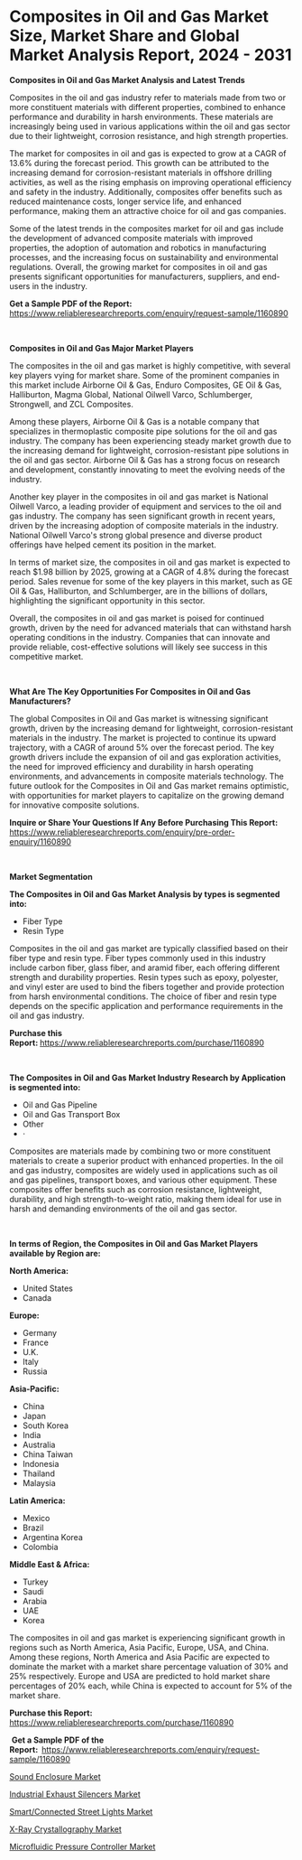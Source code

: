 <p><h1>Composites in Oil and Gas Market Size, Market Share and Global Market Analysis Report, 2024 - 2031</h1></p><p><strong>Composites in Oil and Gas Market Analysis and Latest Trends</strong></p>
<p><p>Composites in the oil and gas industry refer to materials made from two or more constituent materials with different properties, combined to enhance performance and durability in harsh environments. These materials are increasingly being used in various applications within the oil and gas sector due to their lightweight, corrosion resistance, and high strength properties.</p><p>The market for composites in oil and gas is expected to grow at a CAGR of 13.6% during the forecast period. This growth can be attributed to the increasing demand for corrosion-resistant materials in offshore drilling activities, as well as the rising emphasis on improving operational efficiency and safety in the industry. Additionally, composites offer benefits such as reduced maintenance costs, longer service life, and enhanced performance, making them an attractive choice for oil and gas companies.</p><p>Some of the latest trends in the composites market for oil and gas include the development of advanced composite materials with improved properties, the adoption of automation and robotics in manufacturing processes, and the increasing focus on sustainability and environmental regulations. Overall, the growing market for composites in oil and gas presents significant opportunities for manufacturers, suppliers, and end-users in the industry.</p></p>
<p><strong>Get a Sample PDF of the Report:&nbsp;</strong> <a href="https://www.reliableresearchreports.com/enquiry/request-sample/1160890">https://www.reliableresearchreports.com/enquiry/request-sample/1160890</a></p>
<p>&nbsp;</p>
<p><strong>Composites in Oil and Gas Major Market Players</strong></p>
<p><p>The composites in the oil and gas market is highly competitive, with several key players vying for market share. Some of the prominent companies in this market include Airborne Oil & Gas, Enduro Composites, GE Oil & Gas, Halliburton, Magma Global, National Oilwell Varco, Schlumberger, Strongwell, and ZCL Composites.</p><p>Among these players, Airborne Oil & Gas is a notable company that specializes in thermoplastic composite pipe solutions for the oil and gas industry. The company has been experiencing steady market growth due to the increasing demand for lightweight, corrosion-resistant pipe solutions in the oil and gas sector. Airborne Oil & Gas has a strong focus on research and development, constantly innovating to meet the evolving needs of the industry.</p><p>Another key player in the composites in oil and gas market is National Oilwell Varco, a leading provider of equipment and services to the oil and gas industry. The company has seen significant growth in recent years, driven by the increasing adoption of composite materials in the industry. National Oilwell Varco's strong global presence and diverse product offerings have helped cement its position in the market.</p><p>In terms of market size, the composites in oil and gas market is expected to reach $1.98 billion by 2025, growing at a CAGR of 4.8% during the forecast period. Sales revenue for some of the key players in this market, such as GE Oil & Gas, Halliburton, and Schlumberger, are in the billions of dollars, highlighting the significant opportunity in this sector.</p><p>Overall, the composites in oil and gas market is poised for continued growth, driven by the need for advanced materials that can withstand harsh operating conditions in the industry. Companies that can innovate and provide reliable, cost-effective solutions will likely see success in this competitive market.</p></p>
<p>&nbsp;</p>
<p><strong>What Are The Key Opportunities For Composites in Oil and Gas Manufacturers?</strong></p>
<p><p>The global Composites in Oil and Gas market is witnessing significant growth, driven by the increasing demand for lightweight, corrosion-resistant materials in the industry. The market is projected to continue its upward trajectory, with a CAGR of around 5% over the forecast period. The key growth drivers include the expansion of oil and gas exploration activities, the need for improved efficiency and durability in harsh operating environments, and advancements in composite materials technology. The future outlook for the Composites in Oil and Gas market remains optimistic, with opportunities for market players to capitalize on the growing demand for innovative composite solutions.</p></p>
<p><strong>Inquire or Share Your Questions If Any Before Purchasing This Report:</strong> <a href="https://www.reliableresearchreports.com/enquiry/pre-order-enquiry/1160890">https://www.reliableresearchreports.com/enquiry/pre-order-enquiry/1160890</a></p>
<p>&nbsp;</p>
<p><strong>Market Segmentation</strong></p>
<p><strong>The Composites in Oil and Gas Market Analysis by types is segmented into:</strong></p>
<p><ul><li>Fiber Type</li><li>Resin Type</li></ul></p>
<p><p>Composites in the oil and gas market are typically classified based on their fiber type and resin type. Fiber types commonly used in this industry include carbon fiber, glass fiber, and aramid fiber, each offering different strength and durability properties. Resin types such as epoxy, polyester, and vinyl ester are used to bind the fibers together and provide protection from harsh environmental conditions. The choice of fiber and resin type depends on the specific application and performance requirements in the oil and gas industry.</p></p>
<p><strong>Purchase this Report:&nbsp;</strong><a href="https://www.reliableresearchreports.com/purchase/1160890">https://www.reliableresearchreports.com/purchase/1160890</a></p>
<p>&nbsp;</p>
<p><strong>The Composites in Oil and Gas Market Industry Research by Application is segmented into:</strong></p>
<p><ul><li>Oil and Gas Pipeline</li><li>Oil and Gas Transport Box</li><li>Other</li><li>·</li></ul></p>
<p><p>Composites are materials made by combining two or more constituent materials to create a superior product with enhanced properties. In the oil and gas industry, composites are widely used in applications such as oil and gas pipelines, transport boxes, and various other equipment. These composites offer benefits such as corrosion resistance, lightweight, durability, and high strength-to-weight ratio, making them ideal for use in harsh and demanding environments of the oil and gas sector.</p></p>
<p>&nbsp;</p>
<p><strong>In terms of Region, the Composites in Oil and Gas Market Players available by Region are:</strong></p>
<p>
    <p> <strong> North America: </strong>
        <ul>
            <li>United States</li>
            <li>Canada</li>
        </ul>
        </p> 
    <p> <strong> Europe: </strong>
        <ul>
            <li>Germany</li>
            <li>France</li>
            <li>U.K.</li>
            <li>Italy</li>
            <li>Russia</li>
        </ul>
        </p> 
    <p> <strong> Asia-Pacific: </strong>
        <ul>
            <li>China</li>
            <li>Japan</li>
            <li>South Korea</li>
            <li>India</li>
            <li>Australia</li>
            <li>China Taiwan</li>
            <li>Indonesia</li>
            <li>Thailand</li>
            <li>Malaysia</li>
        </ul>
        </p> 
    <p> <strong> Latin America: </strong>
        <ul>
            <li>Mexico</li>
            <li>Brazil</li>
            <li>Argentina Korea</li>
            <li>Colombia</li>
        </ul>
        </p> 
    <p> <strong> Middle East & Africa: </strong>
        <ul>
            <li>Turkey</li>
            <li>Saudi</li>
            <li>Arabia</li>
            <li>UAE</li>
            <li>Korea</li>
        </ul>
    </p>
    </p>
<p><p>The composites in oil and gas market is experiencing significant growth in regions such as North America, Asia Pacific, Europe, USA, and China. Among these regions, North America and Asia Pacific are expected to dominate the market with a market share percentage valuation of 30% and 25% respectively. Europe and USA are predicted to hold market share percentages of 20% each, while China is expected to account for 5% of the market share.</p></p>
<p><strong>Purchase this Report: </strong><a href="https://www.reliableresearchreports.com/purchase/1160890">https://www.reliableresearchreports.com/purchase/1160890</a></p>
<p>&nbsp;<strong>Get a Sample PDF of the Report:&nbsp;&nbsp;</strong><a href="https://www.reliableresearchreports.com/enquiry/request-sample/1160890">https://www.reliableresearchreports.com/enquiry/request-sample/1160890</a></p>
<p><strong></strong></p>
<p><p><a href="https://medium.com/@angelaarnold1941/sound-enclosure-market-comprehensive-assessment-by-type-application-and-geography-81da3b293b49">Sound Enclosure Market</a></p><p><a href="https://medium.com/@angelaarnold1941/industrial-exhaust-silencers-market-furnishes-information-on-market-share-market-trends-and-46841c9cfe82">Industrial Exhaust Silencers Market</a></p><p><a href="https://github.com/indrystar/Market-Research-Report-List-1/blob/main/smartconnected-street-lights-market.md">Smart/Connected Street Lights Market</a></p><p><a href="https://github.com/rahu1505/Market-Research-Report-List-2/blob/main/x-ray-crystallography-market.md">X-Ray Crystallography Market</a></p><p><a href="https://medium.com/@elvirabogdani08/microfluidic-pressure-controller-market-size-market-outlook-and-market-forecast-2024-to-2031-28c2470e48eb">Microfluidic Pressure Controller Market</a></p></p>